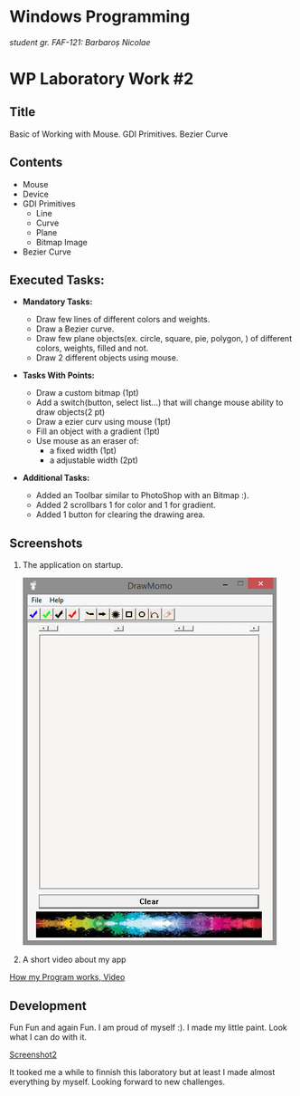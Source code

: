 # Windows Programming
###### student gr. FAF-121: Barbaroș Nicolae
# WP Laboratory Work #2

## Title

Basic of Working with Mouse. GDI Primitives. Bezier Curve

## Contents

  - Mouse
  - Device
  - GDI Primitives
    - Line
    - Curve
    - Plane
    - Bitmap Image
  - Bezier Curve


## Executed Tasks:
  - **Mandatory Tasks:**
    - Draw few lines of different colors and weights.
    - Draw a Bezier curve.
    - Draw few plane objects(ex. circle, square, pie, polygon, ) of different colors, weights, filled and not.
    - Draw 2 different objects using mouse.

  - **Tasks With Points:**
    - Draw a custom bitmap (1pt)
    - Add a switch(button, select list...) that will change mouse ability to draw objects(2 pt)
    - Draw a ezier curv using mouse (1pt)
    - Fill an object with a gradient (1pt)
    - Use mouse as an eraser of:
      - a fixed width (1pt)
      - a adjustable width (2pt)

  - **Additional Tasks:**
    - Added an Toolbar similar to PhotoShop with an Bitmap :).
    - Added 2 scrollbars 1 for color and 1 for gradient.
    - Added 1 button for clearing the drawing area.


## Screenshots

1. The application on startup.

    ![Screenshot1](https://raw.githubusercontent.com/TUM-FAF/FAF-121-Barbaros-Nicolae/master/WindowsP/Lab%233/Lab3/photos/Screenshot_4.png)

2. A short video about my app
  
  [How my Program works, Video](http://www.youtube.com/watch?v=v_4X5T_5UIw)

## Development
 Fun Fun and again Fun. I am proud of myself :). I made my little paint. Look what I can do with it.

 [Screenshot2](https://raw.githubusercontent.com/TUM-FAF/FAF-121-Barbaros-Nicolae/master/WindowsP/Lab%233/Lab3/photos/art.jpg)
 
 It tooked me a while to finnish this laboratory but at least I made almost everything by myself. Looking forward to new challenges.
 
 





